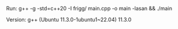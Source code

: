 Run: g++ -g -std=c++20 -I frigg/ main.cpp -o main -lasan && ./main 

Version: g++ (Ubuntu 11.3.0-1ubuntu1~22.04) 11.3.0